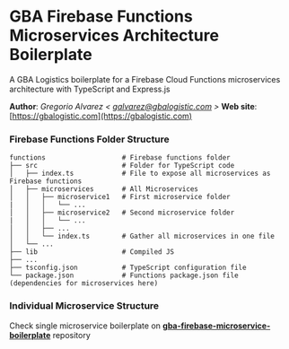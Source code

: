 # GBA Firebase Functions Microservices Architecture Boilerplate

A GBA Logistics boilerplate for a Firebase Cloud Functions microservices architecture with TypeScript and Express.js

**Author**: _Gregorio Alvarez < galvarez@gbalogistic.com >_
**Web site**: [https://gbalogistic.com](https://gbalogistic.com)

### Firebase Functions Folder Structure

    functions                   # Firebase functions folder
    ├── src                     # Folder for TypeScript code
    │   ├── index.ts            # File to expose all microservices as Firebase functions
    │   ├── microservices       # All Microservices
    │   │   ├── microservice1   # First microservice folder
    |   │   │   └── ...         
    │   │   ├── microservice2   # Second microservice folder
    |   │   │   └── ...         
    │   │   ├── ...
    │   │   └── index.ts        # Gather all microservices in one file   
    │   └── ...
    ├── lib                     # Compiled JS
    ├── ...
    ├── tsconfig.json           # TypeScript configuration file
    └── package.json            # Functions package.json file (dependencies for microservices here)

### Individual Microservice Structure

Check single microservice boilerplate on [**gba-firebase-microservice-boilerplate**](https://github.com/allgrego/gba-firebase-microservice-boilerplate) repository